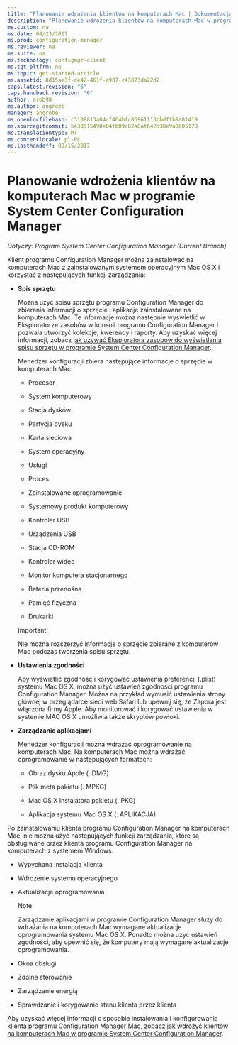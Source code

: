 ```yaml
---
title: "Planowanie wdrażania klientów na komputerach Mac | Dokumentacja firmy Microsoft"
description: "Planowanie wdrożenia klientów na komputerach Mac w programie System Center Configuration Manager."
ms.custom: na
ms.date: 04/23/2017
ms.prod: configuration-manager
ms.reviewer: na
ms.suite: na
ms.technology: configmgr-client
ms.tgt_pltfrm: na
ms.topic: get-started-article
ms.assetid: 8d15ae3f-de42-461f-a907-c43873da22d2
caps.latest.revision: "6"
caps.handback.revision: "0"
author: arob98
ms.author: angrobe
manager: angrobe
ms.openlocfilehash: c3108813a04cf464bfc05961113bbdffb9a81419
ms.sourcegitcommit: b438515490e04fb09c82a8af642d38e9a0605178
ms.translationtype: MT
ms.contentlocale: pl-PL
ms.lasthandoff: 09/15/2017
---
```

# <a name="planning-for-client-deployment-to-mac-computers-in-system-center-configuration-manager"></a>Planowanie wdrożenia klientów na komputerach Mac w programie System Center Configuration Manager

*Dotyczy: Program System Center Configuration Manager (Current Branch)*

Klient programu Configuration Manager można zainstalować na komputerach Mac z zainstalowanym systemem operacyjnym Mac OS X i korzystać z następujących funkcji zarządzania:  

-   **Spis sprzętu**  

     Można użyć spisu sprzętu programu Configuration Manager do zbierania informacji o sprzęcie i aplikacje zainstalowane na komputerach Mac. Te informacje można następnie wyświetlić w Eksploratorze zasobów w konsoli programu Configuration Manager i pozwala utworzyć kolekcje, kwerendy i raporty. Aby uzyskać więcej informacji, zobacz [jak używać Eksploratora zasobów do wyświetlania spisu sprzętu w programie System Center Configuration Manager](../../../../core/clients/manage/inventory/use-resource-explorer-to-view-hardware-inventory.md).  

     Menedżer konfiguracji zbiera następujące informacje o sprzęcie w komputerach Mac:  

    -   Procesor  

    -   System komputerowy  

    -   Stacja dysków  

    -   Partycja dysku  

    -   Karta sieciowa  

    -   System operacyjny  

    -   Usługi  

    -   Proces  

    -   Zainstalowane oprogramowanie  

    -   Systemowy produkt komputerowy  

    -   Kontroler USB  

    -   Urządzenia USB  

    -   Stacja CD-ROM  

    -   Kontroler wideo  

    -   Monitor komputera stacjonarnego  

    -   Bateria przenośna  

    -   Pamięć fizyczna  

    -   Drukarki  

    > [!IMPORTANT]  
    >  Nie można rozszerzyć informacje o sprzęcie zbierane z komputerów Mac podczas tworzenia spisu sprzętu.  

-   **Ustawienia zgodności**  

     Aby wyświetlić zgodność i korygować ustawienia preferencji (.plist) systemu Mac OS X, można użyć ustawień zgodności programu Configuration Manager. Można na przykład wymusić ustawienia strony głównej w przeglądarce sieci web Safari lub upewnij się, że Zapora jest włączona firmy Apple. Aby monitorować i korygować ustawienia w systemie MAC OS X umożliwia także skryptów powłoki.  

-   **Zarządzanie aplikacjami**  

     Menedżer konfiguracji można wdrażać oprogramowanie na komputerach Mac. Na komputerach Mac można wdrażać oprogramowanie w następujących formatach:  

    -   Obraz dysku Apple (. DMG)  

    -   Plik meta pakietu (. MPKG)  

    -   Mac OS X Instalatora pakietu (. PKG)  

    -   Aplikacja systemu Mac OS X (. APLIKACJA)  

 Po zainstalowaniu klienta programu Configuration Manager na komputerach Mac, nie można użyć następujących funkcji zarządzania, które są obsługiwane przez klienta programu Configuration Manager na komputerach z systemem Windows:  

-   Wypychana instalacja klienta  

-   Wdrożenie systemu operacyjnego  

-   Aktualizacje oprogramowania  

    > [!NOTE]  
    >  Zarządzanie aplikacjami w programie Configuration Manager służy do wdrażania na komputerach Mac wymagane aktualizacje oprogramowania systemu Mac OS X. Ponadto można użyć ustawień zgodności, aby upewnić się, że komputery mają wymagane aktualizacje oprogramowania.  

-   Okna obsługi  

-   Zdalne sterowanie  

-   Zarządzanie energią  

-   Sprawdzanie i korygowanie stanu klienta przez klienta  

 Aby uzyskać więcej informacji o sposobie instalowania i konfigurowania klienta programu Configuration Manager Mac, zobacz [jak wdrożyć klientów na komputerach Mac w programie System Center Configuration Manager](../../../../core/clients/deploy/deploy-clients-to-macs.md).
